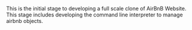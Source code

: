 This is the initial stage to developing a full scale clone of AirBnB Website. This stage includes developing the command line interpreter to manage airbnb objects.
